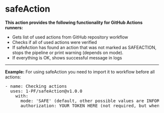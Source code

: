 # safeAction

<b>This action provides the following functionality for GitHub Actions runners:</b>
<ul>
  <li>Gets list of used actions from GitHub repository workflow</li>
  <li>Checks if all of used actions were verified</li>
  <li>If safeAction has found an action that was not marked as SAFEACTION, stops the pipeline or print warning (depends on mode).</li>
  <li>If everything is OK, shows successful message in logs</li>
</ul>
<hr />
<b>Example:</b>
For using safeAction you need to import it to workflow before all actions: <br />
<pre>- name: Checking actions
  uses: 1-PF/safeAction@v1.0.0
    with:
      mode: 'SAFE' (default, other possible values are INFORMATION, IGNORE)
      authorization: YOUR_TOKEN_HERE (not required, but when token is not provided SafeAction results are limited)
</pre>
